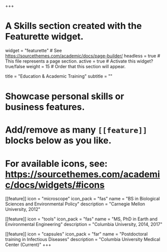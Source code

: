 +++
# A Skills section created with the Featurette widget.
widget = "featurette"  # See https://sourcethemes.com/academic/docs/page-builder/
headless = true  # This file represents a page section.
active = true  # Activate this widget? true/false
weight = 15  # Order that this section will appear.

title = "Education & Academic Training"
subtitle = ""

# Showcase personal skills or business features.
# 
# Add/remove as many `[[feature]]` blocks below as you like.
# 
# For available icons, see: https://sourcethemes.com/academic/docs/widgets/#icons

[[feature]]
  icon = "microscope"
  icon_pack = "fas"
  name = "BS in Biological Sciences and Environmental Policy"
  description = "Carnegie Mellon University, 2012"
  
[[feature]]
  icon = "tools"
  icon_pack = "fas"
  name = "MS, PhD in Earth and Environmental Engineering"
  description = "Columbia University, 2014, 2017"

[[feature]]
  icon = "capsules"
  icon_pack = "far"
  name = "Postdoctoral training in Infectious Diseases"
  description = "Columbia University Medical Center (Current)"
+++
